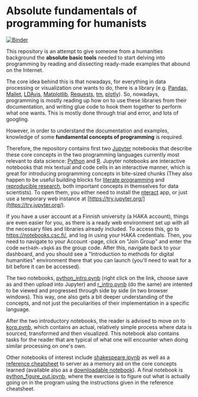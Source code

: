 # Absolute fundamentals of programming for humanists

[![Binder](https://mybinder.org/badge.svg)](https://mybinder.org/v2/gh/jiemakel/dhintro/master)

This repository is an attempt to give someone from a humanities background the **absolute basic tools** needed to start delving into programming by reading and dissecting ready-made examples that abound on the Internet.

The core idea behind this is that nowadays, for everything in data processing or visualization one wants to do, there is a library (e.g. [Pandas](http://pandas.pydata.org/), [Mallet](http://mallet.cs.umass.edu/), [LDAvis](https://cran.r-project.org/web/packages/LDAvis/README.html), [Matplotlib](http://matplotlib.org/), [Requests](http://docs.python-requests.org/en/latest/), [tm](https://cran.r-project.org/web/packages/tm/index.html), [plotly](https://plot.ly/)). So, nowadays, programming is mostly reading up how on to use these libraries from their documentation, and writing glue code to hook them together to perform what one wants. This is mostly done through trial and error, and lots of googling.

However, in order to understand the documentation and examples, knowledge of some **fundamental concepts of programming** is required.

Therefore, the repository contains first two [Jupyter](http://jupyter.org/) notebooks that describe these core concepts in the two programming languages currently most relevant to data science: [Python](http://python.org/) and [R](https://www.r-project.org/). Jupyter notebooks are interactive notebooks that mix textual and code cells in an interactive manner, which is great for introducing programming concepts in bite-sized chunks (They also happen to be useful building blocks for [literate programming](https://en.wikipedia.org/wiki/Literate_programming) and [reproducible research](https://ropensci.org/blog/2014/06/09/reproducibility/), both important concepts in themselves for data scientists). To open them, you either need to install the [nteract](https://nteract.io/) app, or just use a temporary web instance at [https://try.jupyter.org/](https://try.jupyter.org/). 

If you have a user account at a Finnish university (a HAKA account), things are even easier for you, as there is a ready web environment set up with all the necessary files and libraries already included. To access this, go to https://notebooks.csc.fi/, and log in using your HAKA credentials. Then, you need to navigate to your Account -page, click on "Join Group" and enter the code `meth4dh-x9qk6` as the group code. After this, navigate back to your dashboard, and you should see a "Introduction to methods for digital humanities" environment there that you can launch (you'll need to wait for a bit before it can be accessed).

The two notebooks, [python_intro.pynb](https://raw.githubusercontent.com/jiemakel/dhintro/master/python_intro.ipynb) (right click on the link, choose save as and then upload into Jupyter) and [r_intro.pynb](https://raw.githubusercontent.com/jiemakel/dhintro/master/r_intro.ipynb) (do the same) are intented to be viewed and progressed through side by side (in two browser windows). This way, one also gets a bit deeper understanding of the concepts, and not just the peculiarities of their implementation in a specific language.

After the two introductory notebooks, the reader is advised to move on to [korp.pynb](https://raw.githubusercontent.com/jiemakel/dhintro/master/korp.ipynb), which contains an actual, relatively simple process where data is sourced, transformed and then visualized. This notebook also contains tasks for the reader that are typical of what one will encounter when doing similar processing on one's own.

Other notebooks of interest include [shakespeare.ipynb](https://raw.githubusercontent.com/jiemakel/dhintro/master/shakespeare.ipynb) as well as a [reference cheatsheet](programming_cheatsheet.ipynb) to server as a memory aid on the core concepts learned (available also as a [downloadable notebook](https://raw.githubusercontent.com/jiemakel/dhintro/master/programming_cheatsheet.ipynb)). A final notebook is [python_figure_out.ipynb](https://raw.githubusercontent.com/jiemakel/dhintro/master/python_figure_out.ipynb), where the exercise is to figure out what is actually going on in the program using the instructions given in the reference cheatsheet.
